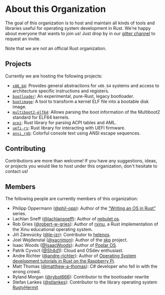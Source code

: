# About this Organization

The goal of this organization is to host and maintain all kinds of tools and libraries useful for operating system development in Rust. We're happy about everyone that wants to join us! Just drop by in our [gitter channel](https://gitter.im/rust-osdev/Lobby) to request an invite.

Note that we are not an official Rust organization.

## Projects
Currently we are hosting the following projects:

- [`x86_64`](https://github.com/rust-osdev/x86_64): Provides general abstractions for `x86_64` systems and access to architecture specific instructions and registers.
- [`bootloader`](https://github.com/rust-osdev/bootloader): An experimental, pure-Rust, legacy bootloader.
- [`bootimage`](https://github.com/rust-osdev/bootimage): A tool to transform a kernel ELF file into a bootable disk image.
- [`multiboot2-elf64`](https://github.com/rust-osdev/multiboot2-elf64): Allows parsing the boot information of the Multiboot2 standard for ELF64 kernels.
- [`acpi`](https://github.com/rust-osdev/acpi): Rust library for parsing ACPI tables and AML.
- [`uefi-rs`](https://github.com/rust-osdev/uefi-rs): Rust library for interacting with UEFI firmware.
- [`ansi_rgb`](https://github.com/rust-osdev/ansi_rgb): Colorful console text using ANSI escape sequences.

## Contributing
Contributions are more than welcome! If you have any suggestions, ideas, or projects you would like to host under this organization, don't hesitate to contact us!

## Members
The following people are currently members of this organization:

- Philipp Oppermann ([@phil-opp](https://github.com/phil-opp)): Author of the [“Writing an OS in Rust”](https://os.phil-opp.com/) series.
- Lachlan Sneff ([@lachlansneff](https://github.com/lachlansneff)): Author of [nebulet os](https://github.com/nebulet/nebulet).
- Rob Gries ([@robert-w-gries](https://github.com/robert-w-gries)): Author of [rxinu](https://github.com/robert-w-gries/rxinu), a Rust implementation of the Xinu educational operating system.
- Jiří Zárevúcky ([@le-jzr](https://github.com/le-jzr)): Contributor to [helenos](https://github.com/HelenOS/helenos).
- Joel Wejdenstal ([@xacrimon](https://github.com/xacrimon)): Author of the [skp](https://github.com/xacrimon/skp) project.
- Isaac Woods ([@IsaacWoods](https://github.com/IsaacWoods)): Author of [Poplar OS](https://github.com/pebble-os/pebble).
- Patrik Cyvoct ([@Sh4d1](https://github.com/Sh4d1)): Cloud and OSdev enthusiast.
- Andre Richter ([@andre-richter](https://github.com/andre-richter)): Author of [Operating System development tutorials in Rust on the Raspberry Pi](https://github.com/rust-embedded/rust-raspberrypi-OS-tutorials).
- Matt Thomas ([@matthew-a-thomas](https://github.com/matthew-a-thomas)): C# developer who fell in with the wrong crowd.
- Ryland Morgan ([@rybot666](https://github.com/rybot666)): Contributor to the bootloader rewrite
- Stefan Lankes ([@stlankes](https://github.com/stlankes/)): Contributor to the library operating system [RustyHermit](https://github.com/hermitcore/libhermit-rs)

